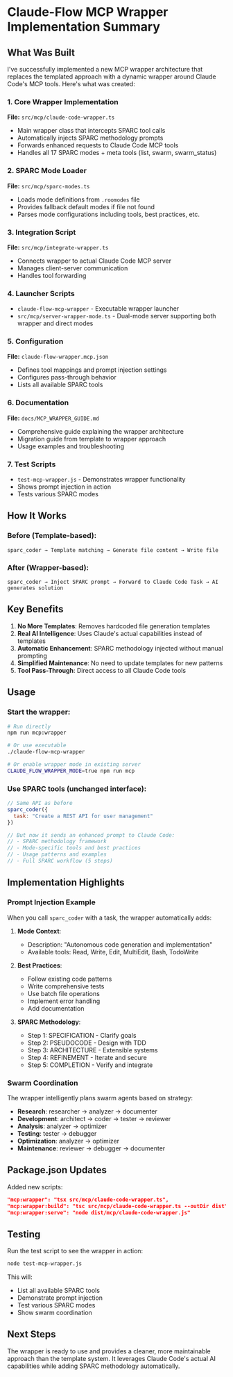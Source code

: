 # Claude-Flow MCP Wrapper Implementation Summary

## What Was Built

I've successfully implemented a new MCP wrapper architecture that replaces the templated approach with a dynamic wrapper around Claude Code's MCP tools. Here's what was created:

### 1. Core Wrapper Implementation
**File:** `src/mcp/claude-code-wrapper.ts`
- Main wrapper class that intercepts SPARC tool calls
- Automatically injects SPARC methodology prompts
- Forwards enhanced requests to Claude Code MCP tools
- Handles all 17 SPARC modes + meta tools (list, swarm, swarm_status)

### 2. SPARC Mode Loader
**File:** `src/mcp/sparc-modes.ts`
- Loads mode definitions from `.roomodes` file
- Provides fallback default modes if file not found
- Parses mode configurations including tools, best practices, etc.

### 3. Integration Script
**File:** `src/mcp/integrate-wrapper.ts`
- Connects wrapper to actual Claude Code MCP server
- Manages client-server communication
- Handles tool forwarding

### 4. Launcher Scripts
- `claude-flow-mcp-wrapper` - Executable wrapper launcher
- `src/mcp/server-wrapper-mode.ts` - Dual-mode server supporting both wrapper and direct modes

### 5. Configuration
**File:** `claude-flow-wrapper.mcp.json`
- Defines tool mappings and prompt injection settings
- Configures pass-through behavior
- Lists all available SPARC tools

### 6. Documentation
**File:** `docs/MCP_WRAPPER_GUIDE.md`
- Comprehensive guide explaining the wrapper architecture
- Migration guide from template to wrapper approach
- Usage examples and troubleshooting

### 7. Test Scripts
- `test-mcp-wrapper.js` - Demonstrates wrapper functionality
- Shows prompt injection in action
- Tests various SPARC modes

## How It Works

### Before (Template-based):
```
sparc_coder → Template matching → Generate file content → Write file
```

### After (Wrapper-based):
```
sparc_coder → Inject SPARC prompt → Forward to Claude Code Task → AI generates solution
```

## Key Benefits

1. **No More Templates**: Removes hardcoded file generation templates
2. **Real AI Intelligence**: Uses Claude's actual capabilities instead of templates
3. **Automatic Enhancement**: SPARC methodology injected without manual prompting
4. **Simplified Maintenance**: No need to update templates for new patterns
5. **Tool Pass-Through**: Direct access to all Claude Code tools

## Usage

### Start the wrapper:
```bash
# Run directly
npm run mcp:wrapper

# Or use executable
./claude-flow-mcp-wrapper

# Or enable wrapper mode in existing server
CLAUDE_FLOW_WRAPPER_MODE=true npm run mcp
```

### Use SPARC tools (unchanged interface):
```javascript
// Same API as before
sparc_coder({
  task: "Create a REST API for user management"
})

// But now it sends an enhanced prompt to Claude Code:
// - SPARC methodology framework
// - Mode-specific tools and best practices
// - Usage patterns and examples
// - Full SPARC workflow (5 steps)
```

## Implementation Highlights

### Prompt Injection Example
When you call `sparc_coder` with a task, the wrapper automatically adds:

1. **Mode Context**:
   - Description: "Autonomous code generation and implementation"
   - Available tools: Read, Write, Edit, MultiEdit, Bash, TodoWrite

2. **Best Practices**:
   - Follow existing code patterns
   - Write comprehensive tests
   - Use batch file operations
   - Implement error handling
   - Add documentation

3. **SPARC Methodology**:
   - Step 1: SPECIFICATION - Clarify goals
   - Step 2: PSEUDOCODE - Design with TDD
   - Step 3: ARCHITECTURE - Extensible systems
   - Step 4: REFINEMENT - Iterate and secure
   - Step 5: COMPLETION - Verify and integrate

### Swarm Coordination
The wrapper intelligently plans swarm agents based on strategy:

- **Research**: researcher → analyzer → documenter
- **Development**: architect → coder → tester → reviewer
- **Analysis**: analyzer → optimizer
- **Testing**: tester → debugger
- **Optimization**: analyzer → optimizer
- **Maintenance**: reviewer → debugger → documenter

## Package.json Updates

Added new scripts:
```json
"mcp:wrapper": "tsx src/mcp/claude-code-wrapper.ts",
"mcp:wrapper:build": "tsc src/mcp/claude-code-wrapper.ts --outDir dist",
"mcp:wrapper:serve": "node dist/mcp/claude-code-wrapper.js"
```

## Testing

Run the test script to see the wrapper in action:
```bash
node test-mcp-wrapper.js
```

This will:
- List all available SPARC tools
- Demonstrate prompt injection
- Test various SPARC modes
- Show swarm coordination

## Next Steps

The wrapper is ready to use and provides a cleaner, more maintainable approach than the template system. It leverages Claude Code's actual AI capabilities while adding SPARC methodology automatically.
